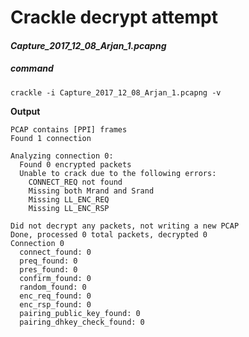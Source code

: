 # Crackle decrypt attempt
#### _Capture_2017_12_08_Arjan_1.pcapng_


##### command
```
crackle -i Capture_2017_12_08_Arjan_1.pcapng -v
```
**Output**
```
PCAP contains [PPI] frames
Found 1 connection

Analyzing connection 0:
  Found 0 encrypted packets
  Unable to crack due to the following errors:
    CONNECT_REQ not found
    Missing both Mrand and Srand
    Missing LL_ENC_REQ
    Missing LL_ENC_RSP

Did not decrypt any packets, not writing a new PCAP
Done, processed 0 total packets, decrypted 0
Connection 0
  connect_found: 0
  preq_found: 0
  pres_found: 0
  confirm_found: 0
  random_found: 0
  enc_req_found: 0
  enc_rsp_found: 0
  pairing_public_key_found: 0
  pairing_dhkey_check_found: 0
```
